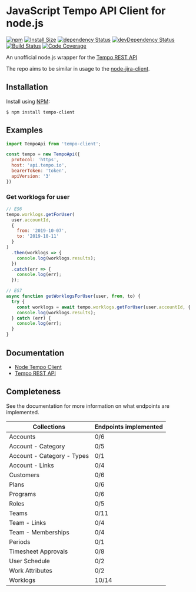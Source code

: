 # JavaScript Tempo API Client for node.js

[![npm](https://img.shields.io/npm/v/tempo-client.svg)](https://www.npmjs.com/tempo-client)
[![Install Size](https://packagephobia.now.sh/badge?p=tempo-client)](https://packagephobia.now.sh/result?p=tempo-client)
[![dependency Status](https://david-dm.org/leifgehrmann/node-tempo-client/status.svg)](https://david-dm.org/leifgehrmann/node-tempo-client)
[![devDependency Status](https://david-dm.org/leifgehrmann/node-tempo-client/dev-status.svg)](https://david-dm.org/leifgehrmann/node-tempo-client?type=dev)
[![Build Status](https://travis-ci.org/leifgehrmann/node-tempo-client.svg?branch=master)](https://travis-ci.org/leifgehrmann/node-tempo-client)
[![Code Coverage](https://codecov.io/gh/leifgehrmann/node-tempo-client/branch/master/graph/badge.svg)](https://codecov.io/gh/leifgehrmann/node-tempo-client)

An unofficial node.js wrapper for the [Tempo REST API](https://tempo-io.github.io/tempo-api-docs/)

The repo aims to be similar in usage to the [node-jira-client](https://github.com/jira-node/node-jira-client).

## Installation

Install using [NPM](https://npmjs.org):

```shell
$ npm install tempo-client
```

## Examples

```javascript
import TempoApi from 'tempo-client';

const tempo = new TempoApi({
  protocol: 'https',
  host: 'api.tempo.io',
  bearerToken: 'token',
  apiVersion: '3'
})
```

### Get worklogs for user

```javascript
// ES6
tempo.worklogs.getForUser(
  user.accountId,
  {
    from: '2019-10-07',
    to: '2019-10-11'
  }
)
  .then(worklogs => {
    console.log(worklogs.results);
  })
  .catch(err => {
    console.log(err);
  });

// ES7
async function getWorklogsForUser(user, from, to) {
  try {
    const worklogs = await tempo.worklogs.getForUser(user.accountId, { from, to });
    console.log(worklogs.results);
  } catch (err) {
    console.log(err);
  }
}
```

## Documentation

* [Node Tempo Client](https://tempo-client.leifgehrmann.com/)
* [Tempo REST API](https://tempo-io.github.io/tempo-api-docs/)

## Completeness

See the documentation for more information on what endpoints are implemented.

|Collections|Endpoints implemented|
|----|----|
|Accounts|0/6|
|Account - Category|0/5|
|Account - Category - Types|0/1|
|Account - Links|0/4|
|Customers|0/6|
|Plans|0/6|
|Programs|0/6|
|Roles|0/5|
|Teams|0/11|
|Team - Links|0/4|
|Team - Memberships|0/4|
|Periods|0/1|
|Timesheet Approvals|0/8|
|User Schedule|0/2|
|Work Attributes|0/2|
|Worklogs|10/14|

